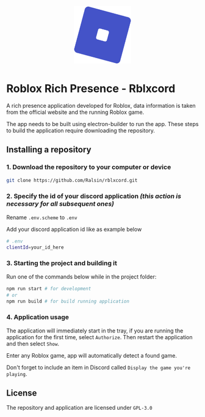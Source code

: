 <a href="https://github.com/Ralsin/rblxcord">
  <img style="display: flex; margin: 0 auto 3rem auto; width: 150px;" alt="Project logo" src="https://raw.githubusercontent.com/Ralsin/rblxcord/main/src/media/rblxcord.png" />
</a>

# Roblox Rich Presence - Rblxcord

A rich presence application developed for Roblox, data information is taken from the official website and the running Roblox game.

The app needs to be built using electron-builder to run the app.
These steps to build the application require downloading the repository.

## Installing a repository

### 1. Download the repository to your computer or device

```bash
git clone https://github.com/Ralsin/rblxcord.git
```

### 2. Specify the id of your discord application *(this action is necessary for all subsequent ones)*

Rename `.env.scheme` to `.env`

Add your discord application id like as example below

```bash
# .env
clientId=your_id_here
```

### 3. Starting the project and building it

Run one of the commands below while in the project folder:

```bash
npm run start # for development
# or
npm run build # for build running application
```

### 4. Application usage

The application will immediately start in the tray, if you are running the application for the first time, select `Authorize`.
 Then restart the application and then select `Show`.

Enter any Roblox game, app will automatically detect a found game.

Don't forget to include an item in Discord called `Display the game you're playing`.

## License

The repository and application are licensed under `GPL-3.0`